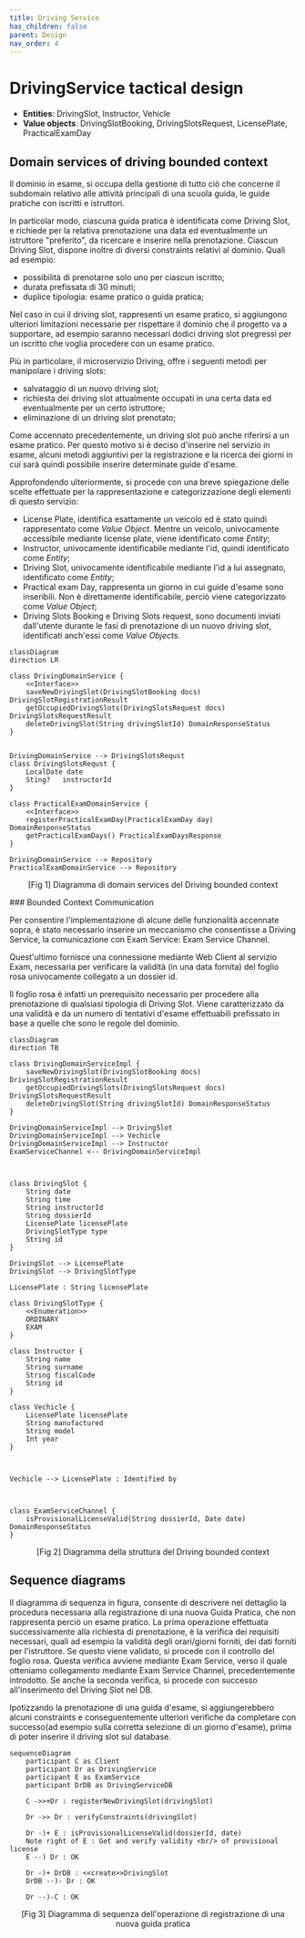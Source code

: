 ```yaml
---
title: Driving Service 
has_children: false
parent: Design
nav_order: 4
---
```


# DrivingService tactical design
- **Entities**: DrivingSlot, Instructor, Vehicle
- **Value objects**: DrivingSlotBooking, DrivingSlotsRequest, LicensePlate, PracticalExamDay

## Domain services of driving bounded context

Il dominio in esame, si occupa della gestione di tutto ciò che concerne il subdomain relativo alle attività principali di una scuola guida, le guide pratiche con iscritti e istruttori.

In particolar modo, ciascuna guida pratica è identificata come Driving Slot, e richiede per la relativa prenotazione una data ed eventualmente un istruttore "preferito", da ricercare e inserire nella prenotazione.
Ciascun Driving Slot, dispone inoltre di diversi constraints relativi al dominio. Quali ad esempio:
- possibilità di prenotarne solo uno per ciascun iscritto;
- durata prefissata di 30 minuti;
- duplice tipologia: esame pratico o guida pratica;

Nel caso in cui il driving slot, rappresenti un esame pratico, si aggiungono ulteriori limitazioni necessarie per rispettare il dominio che il progetto va a supportare, ad esempio saranno necessari dodici driving slot pregressi per un iscritto che voglia procedere con un esame pratico.

Più in particolare, il microservizio Driving, offre i seguenti metodi per manipolare i driving slots:
- salvataggio di un nuovo driving slot;
- richiesta dei driving slot attualmente occupati in una certa data ed eventualmente per un certo istruttore;
- eliminazione di un driving slot prenotato;

Come accennato precedentemente, un driving slot può anche riferirsi a un esame pratico. Per questo motivo si è deciso d'inserire nel servizio in esame, alcuni metodi aggiuntivi per la registrazione e la ricerca dei giorni in cui sarà quindi possibile inserire determinate guide d'esame.

Approfondendo ulteriormente, si procede con una breve spiegazione delle scelte effettuate per la rappresentazione e categorizzazione degli elementi di questo servizio:
- License Plate, identifica esattamente un veicolo ed è stato quindi rappresentato come _Value Object_. Mentre un veicolo, univocamente accessibile mediante license plate, viene identificato come _Entity_;
- Instructor, univocamente identificabile mediante l'id, quindi identificato come _Entity_;
- Driving Slot, univocamente identificabile mediante l'id a lui assegnato, identificato come _Entity_;
- Practical exam Day, rappresenta un giorno in cui guide d'esame sono inseribili. Non è direttamente identificabile, perciò viene categorizzato come _Value Object_;
- Driving Slots Booking e Driving Slots request, sono documenti inviati dall'utente durante le fasi di prenotazione di un nuovo driving slot, identificati anch'essi come _Value Objects_.


```mermaid
classDiagram
direction LR

class DrivingDomainService {
    <<Interface>>
    saveNewDrivingSlot(DrivingSlotBooking docs) DrivingSlotRegistrationResult
    getOccupiedDrivingSlots(DrivingSlotsRequest docs) DrivingSlotsRequestResult
    deleteDrivingSlot(String drivingSlotId) DomainResponseStatus
}


DrivingDomainService --> DrivingSlotsRequst
class DrivingSlotsRequst {
    LocalDate date
    Sting?   instructorId
}

class PracticalExamDomainService {
    <<Interface>>
    registerPracticalExamDay(PracticalExamDay day) DomainResponseStatus
    getPracticalExamDays() PracticalExamDaysResponse 
}

DrivingDomainService --> Repository
PracticalExamDomainService --> Repository

```
<p align="center">[Fig 1] Diagramma di domain services del Driving bounded context</p>
### Bounded Context Communication

Per consentire l'implementazione di alcune delle funzionalità accennate sopra, è stato necessario inserire un meccanismo che consentisse a Driving Service, la comunicazione con Exam Service: Exam Service Channel.

Quest'ultimo fornisce una connessione mediante Web Client al servizio Exam, necessaria per verificare la validità (in una data fornita) del foglio rosa univocamente collegato a un dossier id.

Il foglio rosa è infatti un prerequisito necessario per procedere alla prenotazione di qualsiasi tipologia di Driving Slot. Viene caratterizzato da una validità e da un numero di tentativi d'esame effettuabili prefissato in base a quelle che sono le regole del dominio.

```mermaid
classDiagram
direction TB

class DrivingDomainServiceImpl {
    saveNewDrivingSlot(DrivingSlotBooking docs) DrivingSlotRegistrationResult
    getOccupiedDrivingSlots(DrivingSlotsRequest docs) DrivingSlotsRequestResult
    deleteDrivingSlot(String drivingSlotId) DomainResponseStatus
}

DrivingDomainServiceImpl --> DrivingSlot
DrivingDomainServiceImpl --> Vechicle
DrivingDomainServiceImpl --> Instructor
ExamServiceChannel <-- DrivingDomainServiceImpl 



class DrivingSlot {
    String date
    String time
    String instructorId
    String dossierId
    LicensePlate licensePlate
    DrivingSlotType type
    String id
}

DrivingSlot --> LicensePlate
DrivingSlot --> DrivingSlotType

LicensePlate : String licensePlate

class DrivingSlotType { 
    <<Enumeration>>
    ORDINARY
    EXAM
}

class Instructor {
    String name
    String surname
    String fiscalCode
    String id
}

class Vechicle {
    LicensePlate licensePlate
    String manufactured
    String model
    Int year
}



Vechicle --> LicensePlate : Identified by



class ExamServiceChannel {
    isProvisionalLicenseValid(String dossierId, Date date) DomainResponseStatus
}

```

<p align="center">[Fig 2] Diagramma della struttura del Driving bounded context</p>

## Sequence diagrams

Il diagramma di sequenza in figura, consente di descrivere nel dettaglio la procedura necessaria alla registrazione di una nuova Guida Pratica, che non rappresenta perciò un esame pratico.
La prima operazione effettuata successivamente alla richiesta di prenotazione, è la verifica dei requisiti necessari, quali ad esempio la validità degli orari/giorni forniti, dei dati forniti per l'istruttore.
Se questo viene validato, si procede con il controllo del foglio rosa. Questa verifica avviene mediante Exam Service, verso il quale otteniamo collegamento mediante Exam Service Channel, precedentemente introdotto.
Se anche la seconda verifica, si procede con successo all'inserimento del Driving Slot nel DB.

Ipotizzando la prenotazione di una guida d'esame, si aggiungerebbero alcuni constraints e conseguentemente ulteriori verifiche da completare con successo(ad esempio sulla corretta selezione di un giorno d'esame), prima di poter inserire il driving slot sul database.

```mermaid
sequenceDiagram
    participant C as Client
    participant Dr as DrivingService
    participant E as ExamService
    participant DrDB as DrivingServiceDB

    C ->>+Dr : registerNewDrivingSlot(drivingSlot)

    Dr ->> Dr : verifyConstraints(drivingSlot)

    Dr -)+ E : isProvisionalLicenseValid(dossierId, date)
    Note right of E : Get and verify validity <br/> of provisional license
    E --) Dr : OK

    Dr -)+ DrDB : <<create>>DrivingSlot
    DrDB --)- Dr : OK

    Dr --)-C : OK

```


<p align="center">[Fig 3] Diagramma di sequenza dell'operazione di registrazione di una nuova guida pratica</p>